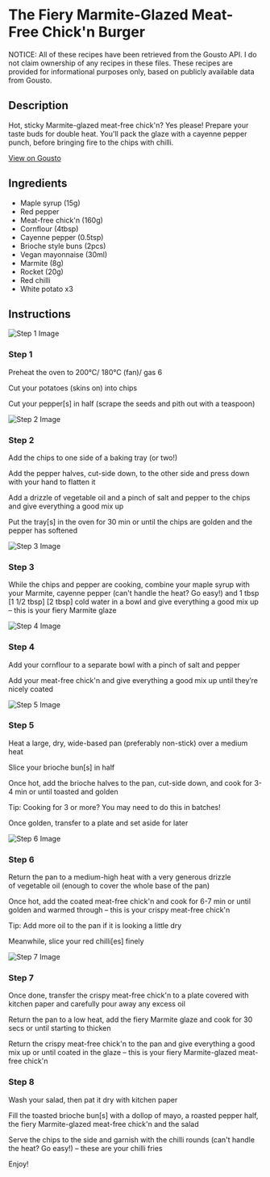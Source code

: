 # The Fiery Marmite-Glazed Meat-Free Chick'n Burger

NOTICE: All of these recipes have been retrieved from the Gousto API. I do not claim ownership of any recipes in these files. These recipes are provided for informational purposes only, based on publicly available data from Gousto.

## Description

Hot, sticky Marmite-glazed meat-free chick'n? Yes please! Prepare your taste buds for double heat. You'll pack the glaze with a cayenne pepper punch, before bringing fire to the chips with chilli. 

[View on Gousto](https://www.gousto.co.uk/recipes/cookbook/the-fiery-marmite-glazed-meat-free-chicken-burger)

## Ingredients

- Maple syrup (15g)
- Red pepper
- Meat-free chick'n (160g)
- Cornflour (4tbsp)
- Cayenne pepper (0.5tsp)
- Brioche style buns (2pcs)
- Vegan mayonnaise (30ml)
- Marmite (8g)
- Rocket (20g)
- Red chilli
- White potato x3

## Instructions

![Step 1 Image](https://production-media.gousto.co.uk/cms/recipe-step-image/step-1-1619783217343-x200.jpg)

### Step 1

Preheat the oven to 200°C/ 180°C (fan)/ gas 6

Cut your potatoes (skins on) into chips

Cut your pepper[s] in half (scrape the seeds and pith out with a teaspoon)

![Step 2 Image](https://production-media.gousto.co.uk/cms/recipe-step-image/step-2-1619783221399-x200.jpg)

### Step 2

Add the chips to one side of a baking tray (or two!)

Add the pepper halves, cut-side down, to the other side and press down with your hand to flatten it

Add a drizzle of vegetable oil and a pinch of salt and pepper to the chips and give everything a good mix up

Put the tray[s] in the oven for 30 min or until the chips are golden and the pepper has softened

![Step 3 Image](https://production-media.gousto.co.uk/cms/recipe-step-image/step-3-1619783741962-x200.jpg)

### Step 3

While the chips and pepper are cooking, combine your maple syrup with your Marmite, cayenne pepper (can't handle the heat? Go easy!) and 1 tbsp<span class="text-purple"> [1 1/2 tbsp]</span> <span class="text-danger">[2 tbsp]</span> cold water in a bowl and give everything a good mix up – this is your fiery Marmite glaze

![Step 4 Image](https://production-media.gousto.co.uk/cms/recipe-step-image/step-4-1619783755656-x200.jpg)

### Step 4

Add your cornflour to a separate bowl with a pinch of salt and pepper

Add your meat-free chick'n and give everything a good mix up until they’re nicely coated

![Step 5 Image](https://production-media.gousto.co.uk/cms/recipe-step-image/step-5-1619783775888-x200.jpg)

### Step 5

Heat a large, dry, wide-based pan (preferably non-stick) over a medium heat

Slice your brioche bun[s] in half

Once hot, add the brioche halves to the pan, cut-side down, and cook for 3-4 min or until toasted and golden

Tip: Cooking for 3 or more? You may need to do this in batches!

Once golden, transfer to a plate and set aside for later

![Step 6 Image](https://production-media.gousto.co.uk/cms/recipe-step-image/step-6-1619783789032-x200.jpg)

### Step 6

Return the pan to a medium-high heat with a very generous drizzle of vegetable oil (enough to cover the whole base of the pan)

Once hot, add the coated meat-free chick'n and cook for 6-7 min or until golden and warmed through – this is your crispy meat-free chick'n

Tip: Add more oil to the pan if it is looking a little dry

Meanwhile, slice your red chilli[es] finely

![Step 7 Image](https://production-media.gousto.co.uk/cms/recipe-step-image/step-7-1619783818233-x200.jpg)

### Step 7

Once done, transfer the crispy meat-free chick'n to a plate covered with kitchen paper and carefully pour away any excess oil

Return the pan to a low heat, add the fiery Marmite glaze and cook for 30 secs or until starting to thicken

Return the crispy meat-free chick'n to the pan and give everything a good mix up or until coated in the glaze – this is your fiery Marmite-glazed meat-free chick'n

### Step 8

Wash your salad, then pat it dry with kitchen paper

Fill the toasted brioche bun[s] with a dollop of mayo, a roasted pepper half, the fiery Marmite-glazed meat-free chick'n and the salad

Serve the chips to the side and garnish with the chilli rounds (can't handle the heat? Go easy!) – these are your chilli fries

Enjoy!

